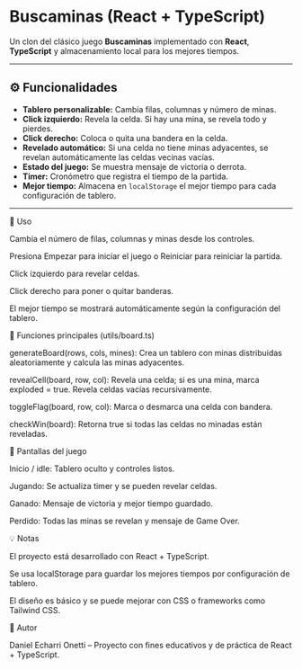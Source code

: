 # Buscaminas (React + TypeScript)

Un clon del clásico juego **Buscaminas** implementado con **React**, **TypeScript** y almacenamiento local para los mejores tiempos.  

---

## ⚙️ Funcionalidades

- **Tablero personalizable:** Cambia filas, columnas y número de minas.  
- **Click izquierdo:** Revela la celda. Si hay una mina, se revela todo y pierdes.  
- **Click derecho:** Coloca o quita una bandera en la celda.  
- **Revelado automático:** Si una celda no tiene minas adyacentes, se revelan automáticamente las celdas vecinas vacías.  
- **Estado del juego:** Se muestra mensaje de victoria o derrota.  
- **Timer:** Cronómetro que registra el tiempo de la partida.  
- **Mejor tiempo:** Almacena en `localStorage` el mejor tiempo para cada configuración de tablero.  

---

📝 Uso

Cambia el número de filas, columnas y minas desde los controles.

Presiona Empezar para iniciar el juego o Reiniciar para reiniciar la partida.

Click izquierdo para revelar celdas.

Click derecho para poner o quitar banderas.

El mejor tiempo se mostrará automáticamente según la configuración del tablero.

🔧 Funciones principales (utils/board.ts)

generateBoard(rows, cols, mines): Crea un tablero con minas distribuidas aleatoriamente y calcula las minas adyacentes.

revealCell(board, row, col): Revela una celda; si es una mina, marca exploded = true. Revela celdas vacías recursivamente.

toggleFlag(board, row, col): Marca o desmarca una celda con bandera.

checkWin(board): Retorna true si todas las celdas no minadas están reveladas.

👀 Pantallas del juego

Inicio / idle: Tablero oculto y controles listos.

Jugando: Se actualiza timer y se pueden revelar celdas.

Ganado: Mensaje de victoria y mejor tiempo guardado.

Perdido: Todas las minas se revelan y mensaje de Game Over.

💡 Notas

El proyecto está desarrollado con React + TypeScript.

Se usa localStorage para guardar los mejores tiempos por configuración de tablero.

El diseño es básico y se puede mejorar con CSS o frameworks como Tailwind CSS.


📌 Autor

Daniel Echarri Onetti – Proyecto con fines educativos y de práctica de React + TypeScript.
